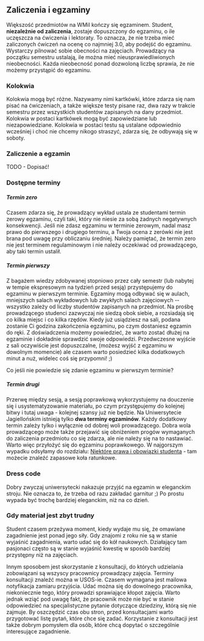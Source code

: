 ## Zaliczenia i egzaminy

Większość przedmiotów na WMiI kończy się egzaminem. Student, __niezależnie od zaliczenia__, zostaje dopuszczony do egzaminu, o ile uczęszcza na ćwiczenia i lektoraty. To oznacza, że nie trzeba mieć zaliczonych ćwiczeń na ocenę co najmniej 3.0, aby podejść do egzaminu. Wystarczy pilnować sobie obecności na zajęciach. Prowadzący na początku semestru ustalają, ile można mieć nieusprawiedliwionych nieobecności. Każda nieobecność ponad dozwoloną liczbę sprawia, że nie możemy przystąpić do egzaminu.

### Kolokwia
Kolokwia mogą być różne. Nazywamy nimi kartkówki, które zdarza się nam pisać na ćwiczeniach, a także większe testy pisane raz, dwa razy w trakcie semestru przez wszystkich studentów zapisanych na dany przedmiot. Kolokwia w postaci kartkówek mogą być zapowiedziane lub niezapowiedziane. Kolokwia w postaci testu są ustalane odpowiednio wcześniej i choć nie chcemy nikogo straszyć, zdarza się, że odbywają się w soboty.


### Zaliczenie a egzamin
TODO - Dopisać!


### Dostępne terminy 

##### Termin zero
Czasem zdarza się, że prowadzący wykład ustala ze studentami termin zerowy egzaminu, czyli taki, który nie niesie za sobą żadnych negatywnych konsekwencji. Jeśli nie zdasz egzaminu w terminie zerowym, nadal masz prawo do pierwszego i drugiego terminu, a Twoja ocena z zerówki nie jest brana pod uwagę przy obliczaniu średniej. Należy pamiętać, że termin zero nie jest terminem regulaminowym i nie należy oczekiwać od prowadzącego, aby taki termin ustalił.

##### Termin pierwszy 

Z bagażem wiedzy zdobywanej stopniowo przez cały semestr (lub nabytej w tempie ekspresowym na tydzień przed sesją) przystępujemy do egzaminu w pierwszym terminie. Egzaminy mogą odbywać się w aulach, mniejszych salach wykładowych lub zwykłych salach zajęciowych -­ wszystko zależy od liczby studentów zapisanych na przedmiot. Na prośbę prowadzącego studenci zazwyczaj nie siedzą obok siebie, a rozsiadają się co kilka miejsc i co kilka rzędów. Kiedy już usiądziesz na sali, podana zostanie Ci godzina zakończenia egzaminu, po czym dostaniesz egzamin do ręki. Z doświadczenia możemy powiedzieć, że warto zostać dłużej na egzaminie i dokładnie sprawdzić swoje odpowiedzi. Przedwczesne wyjście z sali oczywiście jest dopuszczalne, (możesz wyjść z egzaminu w dowolnym momencie) ale czasem warto posiedzieć kilka dodatkowych minut a nuż, widelec coś się przypomni! ;)

Co jeśli nie powiedzie się zdanie egzaminu w pierwszym terminie?

##### Termin drugi

Przerwę między sesją, a sesją poprawkową wykorzystujemy na douczenie się i usystematyzowanie materiału, po czym przystępujemy do kolejnej bitwy i tutaj uwaga - kolejnej szansy już nie będzie. Na Uniwersytecie Jagiellońskim istnieją tylko __dwa terminy egzaminów__. Każdy dodatkowy termin zależy tylko i wyłącznie od dobrej woli prowadzącego. Dobra wola prowadzącego może także przejawić się obniżeniem progów wymaganych do zaliczenia przedmiotu ­co się zdarza, ale nie należy się na to nastawiać. Warto więc przyłożyć się do egzaminu poprawkowego. W najgorszym wypadku odsyłamy do rozdziału:  [Niektóre prawa i obowiązki studenta](#Wybrane-prawa-i-obowiązki-studenta) - tam możecie znaleźć zapasowe koła ratunkowe.


### Dress code

Dobry zwyczaj uniwersytecki nakazuje przyjść na egzamin w eleganckim stroju. Nie oznacza to, że trzeba od razu zakładać garnitur ;) Po prostu wypada być trochę bardziej eleganckim, niż na co dzień.


### Gdy materiał jest zbyt trudny

Student czasem przeżywa moment, kiedy wydaje mu się, że omawiane zagadnienie jest ponad jego siły. Gdy znajomi z roku nie są w stanie wyjaśnić zagadnienia, warto udać się do kół naukowych. Działający tam pasjonaci często są w stanie wyjaśnić kwestię w sposób bardziej przystępny niż na zajęciach. 

Innym sposobem jest skorzystanie z konsultacji, do których udzielania zobowiązani są wszyscy pracownicy prowadzący zajęcia. Terminy konsultacji znaleźć można w USOS-ie. Czasem wymagana jest mailowa notyfikacja zamiaru przyjścia. Udać można się do dowolnego pracownika, niekoniecznie tego, który prowadzi sprawiające kłopot zajęcia. Warto jednak wziąć pod uwagę fakt, że pracownik może nie być w stanie odpowiedzieć na specjalistyczne pytanie dotyczące dziedziny, którą się nie zajmuje. By oszczędzić czas obu stron, przed konsultacjami warto przygotować listę pytań, które chce się zadać. Korzystanie z konsultacji jest także dobrym pomysłem dla osób, które chcą dopytać o szczególnie interesujące zagadnienie.

